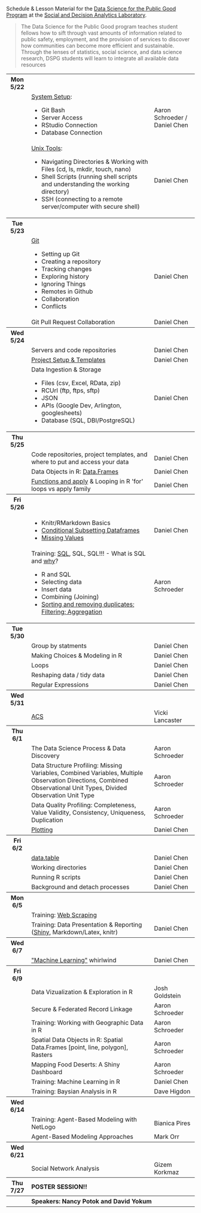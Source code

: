 Schedule & Lesson Material for the [Data Science for the Public Good Program][2]
at the [Social and Decision Analytics Laboratory][1].

> The Data Science for the Public Good program teaches student fellows
> how to sift through vast amounts of information related to public
> safety, employment, and the provision of services to discover how
> communities can become more efficient and sustainable. Through the
> lenses of statistics, social science, and data science research,
> DSPG students will learn to integrate all available data resources


<table>
<tr><th>Mon 5/22</th><th align="left" colspan="2"></th></tr>
<tr><td></td><td><a href='./training//000-setup'>System Setup</a>: 
<ul>
<li>Git Bash</li>
<li>Server Access</li>
<li>RStudio Connection</li>
<li>Database Connection</li>
</ul>
</td><td>Aaron Schroeder / Daniel Chen</td></tr>
<tr><td></td><td><a href="./training/010-shell">Unix Tools</a>:
<ul>
<li>Navigating Directories & Working with Files (cd, ls, mkdir, touch, nano)</li>
<li>Shell Scripts (running shell scripts and understanding the working directory)</li>
<li>SSH (connecting to a remote server/computer with secure shell)</li>
</ul>
</td><td>Daniel Chen</td></tr>

<tr><th>Tue 5/23</th><th align="left" colspan="2"></th></tr>
<tr><td></td><td><a href="./training/040-git">Git</a>
<ul>
<li>Setting up Git</li>
<li>Creating a repository</li>
<li>Tracking changes</li>
<li>Exploring history</li>
<li>Ignoring Things</li>
<li>Remotes in Github</li>
<li>Collaboration</li>
<li>Conflicts</li>
</ul>
</td><td>Daniel Chen</td></tr>
<tr><td></td><td>Git Pull Request Collaboration</td><td>Daniel Chen</td></tr>

<tr><th>Wed 5/24</th><th align="left" colspan="2"></th></tr>
<tr><td></td><td>Servers and code repositories</td><td>Daniel Chen</td></tr>
<tr><td></td><td><a href="./training/030-project_template">Project Setup & Templates</a></td><td>Daniel Chen</td></tr>
<tr><td></td><td>Data Ingestion & Storage
<ul>
<li>Files (csv, Excel, RData, zip)</li>
<li>RCUrl (ftp, ftps, sftp)</li>
<li>JSON</li>
<li>APIs (Google Dev, Arlington, googlesheets)</li>
<li>Database (SQL, DBI/PostgreSQL)</li>
</ul>
</td><td>Daniel Chen</td></tr>

<tr><th>Thu 5/25</th><th align="left" colspan="2"></th></tr>
<tr><td></td><td>Code repositories, project templates, and where to put and access your data</td><td>Daniel Chen</td></tr>
<tr><td></td><td>Data Objects in R: <a href='./training/060-data_objects'>Data.Frames</a></td><td>Daniel Chen</td></tr>
<tr><td></td><td><a href='./training/065-functions_apply'>Functions and apply</a> & Looping in R 'for' loops vs apply family</td><td>Daniel Chen</td></tr>

<tr><th>Fri 5/26</th><th align="left" colspan="2"></th></tr>
<tr><td></td><td>
<ul>
<li>Knitr/RMarkdown Basics</li>
<li><a href='./training/060-data_objects#conditonal-subsetting'>Conditional Subsetting Dataframes</a></li>
<li><a href='./training/060-data_objects#na-missing-values'>Missing Values</a></li>
<ul></td><td>Daniel Chen</td></tr>
<tr><td></td><td>Training: <a href='./training/080-sql'>SQL</a>, SQL, SQL!!! - What is SQL and <a href="http://blog.sqlizer.io/posts/sql-43/">why</a>?
<ul>
<li>R and SQL</li>
<li>Selecting data</li>
<li>Insert data</li>
<li>Combining (Joining)</li>
<li><a href='http://swcarpentry.github.io/sql-novice-survey/'>Sorting and removing duplicates; Filtering; Aggregation</a></li>
</ul>
</td><td>Aaron Schroeder</td></tr>


<tr><th>Tue 5/30</th><th align="left" colspan="2"></th></tr>
<tr><td></td><td>Group by statments</td><td>Daniel Chen</td></tr>
<tr><td></td><td>Making Choices & Modeling in R</td><td>Daniel Chen</td></tr>
<tr><td></td><td>Loops</td><td>Daniel Chen</td></tr>
<tr><td></td><td>Reshaping data / tidy data</td><td>Daniel Chen</td></tr>
<tr><td></td><td>Regular Expressions</td><td>Daniel Chen</td></tr>

<tr><th>Wed 5/31</th><th align="left" colspan="2"></th></tr>
<tr><td></td><td><a href='https://cran.r-project.org/web/packages/acs/acs.pdf'>ACS</a></td><td>Vicki Lancaster</td></tr>


<tr><th>Thu 6/1</th><th align="left" colspan="2"></th></tr>

<tr><td></td><td>The Data Science Process & Data Discovery</td><td>Aaron Schroeder</td></tr>
<tr><td></td><td>Data Structure Profiling: Missing Variables, Combined Variables, Multiple Observation Directions, Combined Observational Unit Types, Divided Observation Unit Type</td><td>Aaron Schroeder</td></tr>
<tr><td></td><td>Data Quality Profiling: Completeness, Value Validity, Consistency, Uniqueness, Duplication</td><td>Aaron Schroeder</td></tr>
<tr><td></td><td><a href='./training/090-plotting'>Plotting</a></td><td>Daniel Chen</td></tr>


<tr><th>Fri 6/2</th><th align="left" colspan="2"></th></tr>

<tr><td></td><td><a href='./training/100-datatable'>data.table</a></td><td>Daniel Chen</td></tr>
<tr><td></td><td>Working directories</td><td>Daniel Chen</td></tr>
<tr><td></td><td>Running R scripts</td><td>Daniel Chen</td></tr>
<tr><td></td><td>Background and detach processes</td><td>Daniel Chen</td></tr>

<tr><th>Mon 6/5</th><th align="left" colspan="2"></th></tr>
<tr><td></td><td>Training: <a href='./training/110-web_scraping'>Web Scraping</a>
<tr><td></td><td>Training: Data Presentation & Reporting (<a href='./training/shiny'>Shiny</a>, Markdown/Latex, knitr)</td><td>Daniel Chen</td></tr>

<tr><th>Wed 6/7</th><th align="left" colspan="2"></th></tr>
<tr><td></td><td><a href='/training/130-ml'>"Machine Learning"</a> whirlwind</td><td>Daniel Chen</td></tr>


<tr><th>Fri 6/9</th><th align="left" colspan="2"></th></tr>
<tr><td></td><td>Data Vizualization & Exploration in R</td><td>Josh Goldstein</td></tr>
<tr><td></td><td>Secure & Federated Record Linkage</td><td>Aaron Schroeder</td></tr>
<tr><td></td><td>Training: Working with Geographic Data in R</td><td>Aaron Schroeder</td></tr>
<tr><td></td><td>Spatial Data Objects in R: Spatial Data.Frames [point, line, polygon], Rasters</td><td>Aaron Schroeder</td></tr>
<tr><td></td><td>Mapping Food Deserts: A Shiny Dashboard</td><td>Aaron Schroeder</td></tr>
<tr><td></td><td>Training: Machine Learning in R</td><td>Daniel Chen</td></tr>
<tr><td></td><td>Training: Baysian Analysis in R</td><td>Dave Higdon</td></tr>

<tr><th>Wed 6/14</th><th align="left" colspan="2"></th></tr>
<tr><td></td><td>Training: Agent-Based Modeling with NetLogo</td><td>Bianica Pires</td></tr>
<tr><td></td><td>Agent-Based Modeling Approaches</td><td>Mark Orr</td></tr>

<tr><th>Wed 6/21</th><th align="left" colspan="2"></th></tr>
<tr><td></td><td>Social Network Analysis</td><td>Gizem Korkmaz</td></tr>


<tr><th>Thu 7/27</th><th align="left" colspan="2">POSTER SESSION!!</th></tr>
<tr><th></th><th align="left" colspan="2">Speakers: Nancy Potok and David Yokum</th></tr>
</table>



[1]: https://www.bi.vt.edu/sdal
[2]: https://www.bi.vt.edu/sdal/projects/data-science-for-the-public-good-program
[3]: https://software-carpentry.org/lessons/
[4]: http://www.datacarpentry.org/lessons/
[5]: https://github.com/chendaniely/computational-project-cookie-cutter
[6]: https://www.rstudio.com/resources/cheatsheets/
[7]: http://neondataskills.org/tutorial-series/vector-data-series/
[8]: http://neondataskills.org/tutorial-series/raster-data-series/
[9]: https://github.com/datacarpentry/r-spatial-data-management-intro
